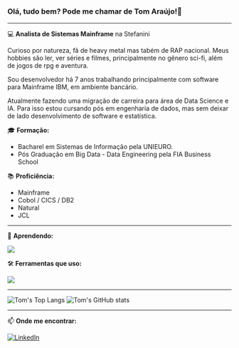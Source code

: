 ### Olá, tudo bem? Pode me chamar de Tom Araújo!👋
___
💻 **Analista de Sistemas Mainframe** na Stefanini

Curioso por natureza, fã de heavy metal mas tabém de RAP nacional. Meus hobbies são ler, ver séries e filmes, principalmente no gênero sci-fi, além de jogos de rpg e aventura.

Sou desenvolvedor há 7 anos trabalhando principalmente com software para Mainframe IBM, em ambiente bancário. 

Atualmente fazendo uma migração de carreira para área de Data Science e IA. Para isso estou cursando pós em engenharia de dados, mas sem deixar de lado desenvolvimento de software e estatística.

🎓 **Formação:**
- Bacharel em Sistemas de Informação pela UNIEURO.
- Pós Graduação em Big Data - Data Engineering pela FIA Business School


📚 **Proficiência:** 
- Mainframe
- Cobol / CICS / DB2
- Natural
- JCL
___

🌱 **Aprendendo:**
<p align="left">
  <a href="www.linkedin.com/in/ubaraujo">
    <img src="https://skillicons.dev/icons?i=py,fastapi,go,postgres,docker,aws" />
  </a>
</p>

🛠️ **Ferramentas que uso:**
<p align="left">
  <a href="www.linkedin.com/in/ubaraujo">
    <img src="https://skillicons.dev/icons?i=git,github,ubuntu,windows,vscode,pycharm,notion,discord&theme=dark" />
  </a>
</p>

___

![Tom's Top Langs](https://github-readme-stats.vercel.app/api/top-langs/?username=tom-ubaraujo&layout=donut&bg_color=282A36&border_color=30A3DC&title_color=E94D5F&text_color=FFF)
![Tom's GitHub stats](https://github-readme-stats.vercel.app/api?username=tom-ubaraujo&show_icons=true&rank_icon=github&theme=dracula)
___
📫 **Onde me encontrar:**

[![LinkedIn](https://img.shields.io/badge/LinkedIn-0077B5?style=for-the-badge&logo=linkedin&logoColor=white)](www.linkedin.com/in/ubaraujo)

<!--
**tom-ubaraujo/tom-ubaraujo** is a ✨ _special_ ✨ repository because its `README.md` (this file) appears on your GitHub profile.

Here are some ideas to get you started:

- 🔭 I’m currently working on ...
- 🌱 I’m currently learning ...
- 👯 I’m looking to collaborate on ...
- 🤔 I’m looking for help with ...
- 💬 Ask me about ...
- 📫 How to reach me: ...
- 😄 Pronouns: ...
- ⚡ Fun fact: ...
-->
